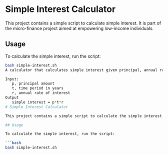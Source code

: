 # Simple Interest Calculator

This project contains a simple script to calculate simple interest. It is part of the micro-finance project aimed at empowering low-income individuals.

## Usage

To calculate the simple interest, run the script:

```bash
bash simple-interest.sh
A calculator that calculates simple interest given principal, annual rate of interest and time period in years.

Input:
   p, principal amount
   t, time period in years
   r, annual rate of interest
Output
   simple interest = p*t*r
# Simple Interest Calculator

This project contains a simple script to calculate the simple interest. It is part of an educational tool for understanding basic financial calculations.

## Usage

To calculate the simple interest, run the script:

```bash
bash simple-interest.sh
